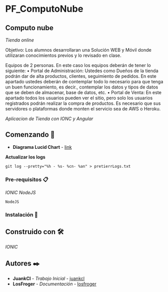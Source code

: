# PF_ComputoNube
## Computo nube

_Tienda online_


Objetivo: Los alumnos desarrollaran una Solución WEB y Móvil donde utilizaran
conocimientos previos y lo revisado en clase.

Equipos de 2 personas.
En este caso los equipos deberán de tener lo siguiente:
• Portal de Administración: Ustedes como Dueños de la tienda podrán dar de alta
productos, clientes, seguimiento de pedidos. En este apartado ustedes deberán de
contemplar todo lo necesario para que tenga un buen funcionamiento, es decir.,
contemplar los datos y tipos de datos que se deben de almacenar, base de datos,
etc.
• Portal de Venta: En este apartado todos los usuarios pueden ver el sitio, pero solo
los usuarios registrados podrán realizar la compra de productos.
Es necesario que sus servidores o plataformas donde monten el servicio sea de AWS o Heroku.

_Aplicacion de Tienda con IONC y Angular_

## Comenzando 🚀

* **Diagrama Lucid Chart** - [link](https://app.lucidchart.com/invitations/accept/432f0507-41be-4a74-b98b-7515d9b616ae)

**Actualizar los logs**

```
git log --pretty="%h - %s- %cn- %an" > pretierrLogs.txt

```

### Pre-requisitos 📋

_IONIC_
_NodeJS_

```
NodeJS
```

### Instalación 🔧


## Construido con 🛠️

_IONIC_



## Autores ✒️


* **JuankCl** - *Trabajo Inicial* - [juankcl](https://github.com/juankcl)
* **LosFroger** - *Documentación* - [losfroger](https://github.com/losfroger)


 


